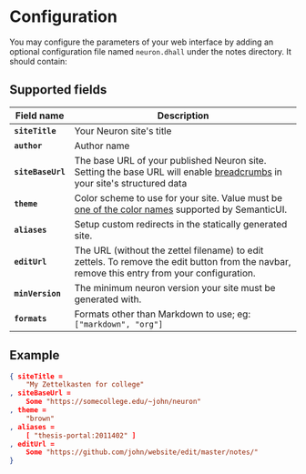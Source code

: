 # Configuration

You may configure the parameters of your web interface by adding an optional configuration file named `neuron.dhall` under the notes directory. It should contain:

## Supported fields

|Field name|Description|
|---|---|
|**`siteTitle`**|Your Neuron site's title|
|**`author`**|Author name|
|**`siteBaseUrl`**|The base URL of your published Neuron site. Setting the base URL will enable [breadcrumbs](https://developers.google.com/search/docs/data-types/breadcrumb) in your site's structured data|
|**`theme`**|Color scheme to use for your site. Value must be [one of the color names](https://semantic-ui.com/usage/theming.html#sitewide-defaults) supported by SemanticUI.|
|**`aliases`**|Setup custom redirects in the statically generated site.|
|**`editUrl`**|The URL (without the zettel filename) to edit zettels. To remove the edit button from the navbar, remove this entry from your configuration.|
|**`minVersion`**|The minimum neuron version your site must be generated with.|
|**`formats`**|Formats other than Markdown to use; eg: `["markdown", "org"]`|


## Example 

```json
{ siteTitle =
    "My Zettelkasten for college"
, siteBaseUrl =
    Some "https://somecollege.edu/~john/neuron"
, theme =
    "brown"
, aliases =
    [ "thesis-portal:2011402" ]
, editUrl =
    Some "https://github.com/john/website/edit/master/notes/"
}
```

